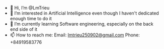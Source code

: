 - 👋 Hi, I’m @LmTrieu
- 👀 I’m interested in Artificial Intelligence even though I haven't dedicated enough time to do it
- 🌱 I’m currently learning Software engineering, especially on the back end side of it
- 📫 How to reach me:
        Email: lmtrieu250902@gmail.com
        Phone: +84919583776

<!---
LmTrieu/LmTrieu is a ✨ special ✨ repository because its `README.md` (this file) appears on your GitHub profile.
You can click the Preview link to take a look at your changes.
--->
